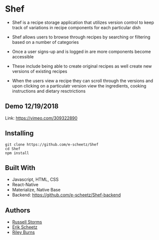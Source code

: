 # Shef #

* Shef is a recipe storage application that utilizes version control to keep track of variations in recipe components for each particular dish

* Shef allows users to browse through recipes by searching or filtering based on a number of categories

* Once a user signs-up and is logged in are more components become accessible

* These include being able to create original recipes as well create new versions of existing recipes

* When the users view a recipe they can scroll through the versions and upon clicking on a particulatr version view the ingredients, cooking instructions and dietary resctrictions


## Demo 12/19/2018

Link: https://vimeo.com/309322890

## Installing

```
git clone https://github.com/e-scheetz/Shef
cd Shef
npm install
```

## Built With

* Javascript, HTML, CSS
* React-Native
* Materialize, Native Base
* Backend: https://github.com/e-scheetz/Shef-backend

## Authors

* [Russell Storms](https://github.com/rstorms90)
* [Erik Scheetz](https://github.com/e-scheetz)
* [Riley Burns](https://github.com/rileyburns345)
